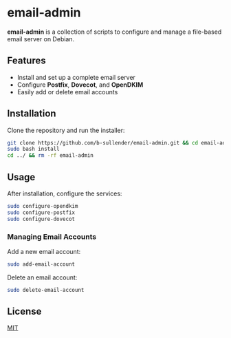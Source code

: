 # email-admin

**email-admin** is a collection of scripts to configure and manage a file-based email server on Debian.

## Features
- Install and set up a complete email server
- Configure **Postfix**, **Dovecot**, and **OpenDKIM**
- Easily add or delete email accounts

## Installation

Clone the repository and run the installer:

```bash
git clone https://github.com/b-sullender/email-admin.git && cd email-admin
sudo bash install
cd ../ && rm -rf email-admin
````

## Usage

After installation, configure the services:

```bash
sudo configure-opendkim
sudo configure-postfix
sudo configure-dovecot
```

### Managing Email Accounts

Add a new email account:

```bash
sudo add-email-account
```

Delete an email account:

```bash
sudo delete-email-account
```

## License

[MIT](LICENSE)
